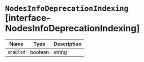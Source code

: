 # `NodesInfoDeprecationIndexing` [interface-NodesInfoDeprecationIndexing]

| Name | Type | Description |
| - | - | - |
| `enabled` | boolean | string | &nbsp; |
